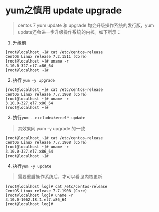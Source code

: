 
# yum之慎用 update upgrade
> centos 7 yum update 和 upgrade 均会升级操作系统的发行版，yum update还会进一步升级操作系统的内核。如下所示：

1. 升级前
```
[root@localhost ~]# cat /etc/centos-release
CentOS Linux release 7.2.1511 (Core) 
[root@localhost ~]# uname -r
3.10.0-327.el7.x86_64
[root@localhost ~]# 
```
2. 执行 `yum -y upgrade`
```
[root@localhost ~]# cat /etc/centos-release
CentOS Linux release 7.7.1908 (Core)
[root@localhost ~]# uname -r
3.10.0-327.el7.x86_64
[root@localhost ~]# 
```
3. 执行`yum --exclude=kernel* update`
>其效果同 yum -y upgrade 的一致
```
[root@localhost ~]# cat /etc/centos-release
CentOS Linux release 7.7.1908 (Core)
[root@localhost ~]# uname -r
3.10.0-327.el7.x86_64
[root@localhost ~]# 
```
4. 执行`yum -y update`
>需要重启操作系统后，才可以看见内核更新
```
[root@localhost log]# cat /etc/centos-release
CentOS Linux release 7.7.1908 (Core)
[root@localhost log]# uname -r
3.10.0-1062.18.1.el7.x86_64
[root@localhost log]# 
